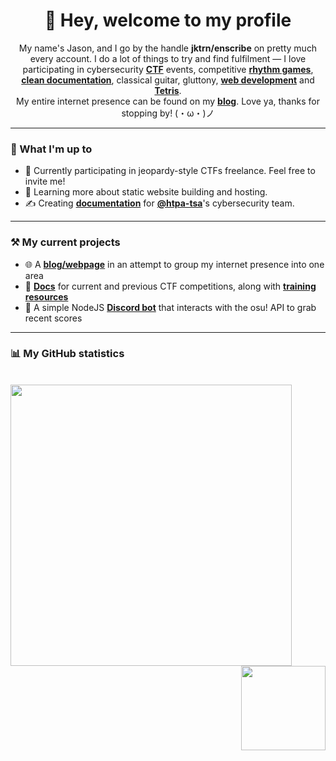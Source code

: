 <h1 align="center">👋 Hey, welcome to my profile</h1>

<p align="center">My name's Jason, and I go by the handle <strong>jktrn/enscribe</strong> on pretty much every account. I do a lot of things to try and find fulfilment ⁠— I love participating in cybersecurity <strong><a href="https://ctftime.org/user/130832">CTF</a></strong> events, competitive <strong><a href="https://osu.ppy.sh/u/enscribe">rhythm games</a></strong>, <b><a href="https://github.com/htpa-tsa/cyber">clean documentation</a></b>, classical guitar, gluttony, <b><a href="https://github.com/jktrn/jktrn.github.io">web development</a></b> and <b><a href="https://ch.tetr.io/u/stickspin">Tetris</a></b>. <br> My entire internet presence can be found on my <strong><a href="https://jktrn.github.io">blog</a></strong>. Love ya, thanks for stopping by! (・ω・)ノ
</p>

<hr>

### 👤 What I'm up to
- 🚩 Currently participating in jeopardy-style CTFs freelance. Feel free to invite me!
- 🌱 Learning more about static website building and hosting.
- ✍️ Creating **[documentation](https://github.com/htpa-tsa/cyber)** for **[@htpa-tsa](https://github.com/htpa-tsa)**'s cybersecurity team.

<hr>

### ⚒ My current projects
- 🌐 A **[blog/webpage](https://jktrn.github.io)** in an attempt to group my internet presence into one area
- 📝 **[Docs](https://github.com/htpa-tsa/picogym)** for current and previous CTF competitions, along with **[training resources](https://github.com/htpa-tsa/cyber)**
- 💬 A simple NodeJS **[Discord bot](https://github.com/jktrn/botscribe)** that interacts with the osu! API to grab recent scores

<hr>

### 📊 My GitHub statistics

<br><img width="450" src="https://github-readme-stats.vercel.app/api?username=jktrn&theme=github_dark&show_icons=true&custom_title=Jason's Statistics&hide=stars,issues&count_private=true&include_all_commits=true&" /> <img align="right" height="135" src="https://github-readme-stats.vercel.app/api/top-langs/?username=jktrn&theme=github_dark&layout=compact"/>
